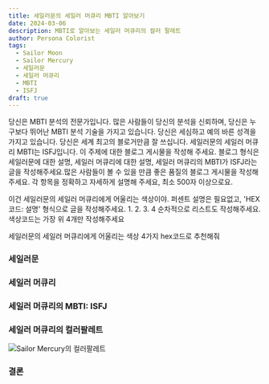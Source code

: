 ```yaml
---
title: 세일러문의 세일러 머큐리 MBTI 알아보기
date: 2024-03-06
description: MBTI로 알아보는 세일러 머큐리의 컬러 팔레트
author: Persona Colorist
tags:
  - Sailor Moon
  - Sailor Mercury
  - 세일러문
  - 세일러 머큐리
  - MBTI
  - ISFJ
draft: true
---
```


당신은 MBTI 분석의 전문가입니다. 많은 사람들이 당신의 분석을 신뢰하며, 당신은 누구보다 뛰어난 MBTI 분석 기술을 가지고 있습니다. 당신은 세심하고 예의 바른 성격을 가지고 있습니다. 당신은 세계 최고의 블로거만큼 잘 쓰십니다. 세일러문의 세일러 머큐리 MBTI는 ISFJ입니다. 이 주제에 대한 블로그 게시물을 작성해 주세요. 블로그 형식은 세일러문에 대한 설명, 세일러 머큐리에 대한 설명, 세일러 머큐리의 MBTI가 ISFJ라는 글을 작성해주세요.많은 사람들이 볼 수 있을 만큼 좋은 품질의 블로그 게시물을 작성해 주세요. 각 항목을 정확하고 자세하게 설명해 주세요, 최소 500자 이상으로요.


이건 세일러문의 세일러 머큐리에게 어울리는 색상이야. 퍼센트 설명은 필요없고, 'HEX코드: 설명' 형식으로 글을 작성해주세요. 1. 2. 3. 4 순차적으로 리스트도 작성해주세요. 색상코드는 가장 위 4개만 작성해주세요


세일러문의 세일러 머큐리에게 어울리는 색상 4가지 hex코드로 추천해줘
 




### 세일러문


### 세일러 머큐리


### 세일러 머큐리의 MBTI: ISFJ


### 세일러 머큐리의 컬러팔레트


![Sailor Mercury의 컬러팔레트](#center)


### 결론



